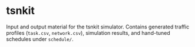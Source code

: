 # tsnkit

Input and output material for the tsnkit simulator. Contains generated traffic profiles (`task.csv`, `network.csv`), simulation results, and hand-tuned schedules under `schedule/`.
